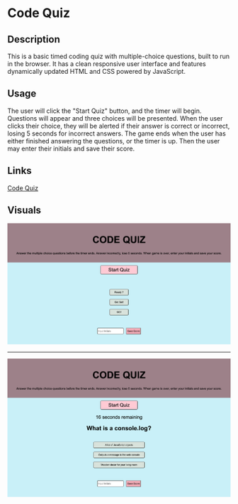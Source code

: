 # Code Quiz

## Description
This is a basic timed coding quiz with multiple-choice questions, built to run in the browser. It has a clean responsive user interface and features dynamically updated HTML and CSS powered by JavaScript.


## Usage
The user will click the "Start Quiz" button, and the timer will begin. Questions will appear and three choices will be presented.  When the user clicks their choice, they will be alerted if their answer is correct or incorrect, losing 5 seconds for incorrect answers. The game ends when the user has either finished answering the questions, or the timer is up. Then the user may enter their initials and save their score. 


## Links


[Code Quiz]()


## Visuals

![screenshot](/assets/images/startPage.png)

********************************************


![screenshot](/assets/images/quizAction.png)
